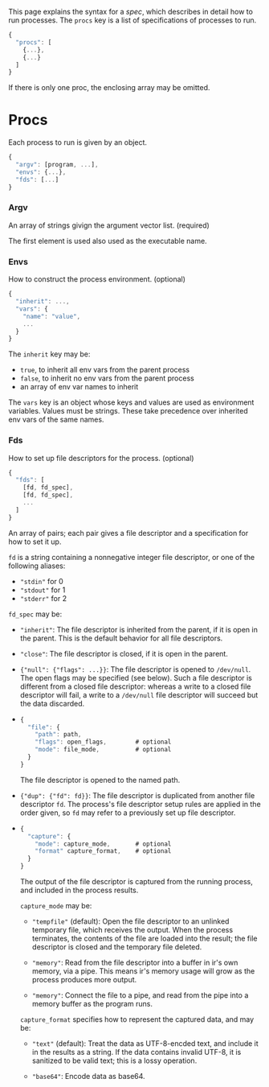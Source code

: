 This page explains the syntax for a _spec_, which describes in detail how to run
processes.  The `procs` key is a list of specifications of processes to run.

```js
{
  "procs": [
    {...},
    {...}
  ]
}
```

If there is only one proc, the enclosing array may be omitted.


# Procs

Each process to run is given by an object.

```js
{
  "argv": [program, ...],
  "envs": {...},
  "fds": [...]
}
```


### Argv

An array of strings givign the argument vector list.  (required)

The first element is used also used as the executable name.


### Envs

How to construct the process environment.  (optional)

```js
{
  "inherit": ...,
  "vars": {
    "name": "value",
    ...
  }
}
```

The `inherit` key may be:
- `true`, to inherit all env vars from the parent process
- `false`, to inherit no env vars from the parent process
- an array of env var names to inherit

The `vars` key is an object whose keys and values are used as environment
variables.  Values must be strings.  These take precedence over inherited env
vars of the same names.


### Fds

How to set up file descriptors for the process.  (optional)

```js
{
  "fds": [
    [fd, fd_spec],
    [fd, fd_spec],
    ...
  ]
}
```

An array of pairs; each pair gives a file descriptor and a specification for how
to set it up.

`fd` is a string containing a nonnegative integer file descriptor, or one of the
following aliases:
- `"stdin"` for 0
- `"stdout"` for 1
- `"stderr"` for 2

`fd_spec` may be:

- `"inherit"`: The file descriptor is inherited from the parent, if it is open
  in the parent.  This is the default behavior for all file descriptors.
  
- `"close"`: The file descriptor is closed, if it is open in the parent.

- `{"null": {"flags": ...}}`: The file descriptor is opened to `/dev/null`.  The
  open flags may be specified (see below).  Such a file descriptor is different
  from a closed file descriptor: whereas a write to a closed file descriptor
  will fail, a write to a `/dev/null` file descriptor will succeed but the data
  discarded.

- 
    ```js
    {
      "file": {
        "path": path,
        "flags": open_flags,        # optional
        "mode": file_mode,          # optional
      }
    }
    ```
  The file descriptor is opened to the named path.

- `{"dup": {"fd": fd}}`: The file descriptor is duplicated from another file
  descriptor `fd`.  The process's file descriptor setup rules are applied in the
  order given, so `fd` may refer to a previously set up file descriptor.

-
    ```js
    {
      "capture": {
        "mode": capture_mode,       # optional
        "format" capture_format,    # optional
      }
    }
    ```
  The output of the file descriptor is captured from the running process, and
  included in the process results.
    
  `capture_mode` may be: 

  - `"tempfile"` (default): Open the file descriptor to an unlinked temporary
    file, which receives the output.  When the process terminates, the contents
    of the file are loaded into the result; the file descriptor is closed and
    the temporary file deleted.
    
  - `"memory"`: Read from the file descriptor into a buffer in ir's own memory,
    via a pipe.  This means ir's memory usage will grow as the process produces
    more output.
    
  - `"memory"`: Connect the file to a pipe, and read from the pipe into a memory
    buffer as the program runs.

  `capture_format` specifies how to represent the captured data, and may be:
  
  - `"text"` (default): Treat the data as UTF-8-encded text, and include it in
    the results as a string.  If the data contains invalid UTF-8, it is
    sanitized to be valid text; this is a lossy operation.
    
  - `"base64"`: Encode data as base64.

